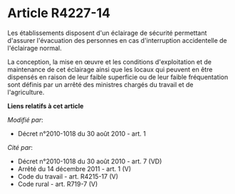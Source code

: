 # Article R4227-14

Les établissements disposent d'un éclairage de sécurité permettant d'assurer l'évacuation des personnes en cas d'interruption
accidentelle de l'éclairage normal.

La conception, la mise en œuvre et les conditions d'exploitation et de maintenance de cet éclairage ainsi que les locaux qui
peuvent en être dispensés en raison de leur faible superficie ou de leur faible fréquentation sont définis par un arrêté des
ministres chargés du travail et de l'agriculture.

**Liens relatifs à cet article**

_Modifié par_:

  - Décret n°2010-1018 du 30 août 2010 - art. 1

_Cité par_:

  - Décret n°2010-1018 du 30 août 2010 - art. 7 (VD)
  - Arrêté du 14 décembre 2011 - art. 1 (V)
  - Code du travail - art. R4215-17 (V)
  - Code rural - art. R719-7 (V)
